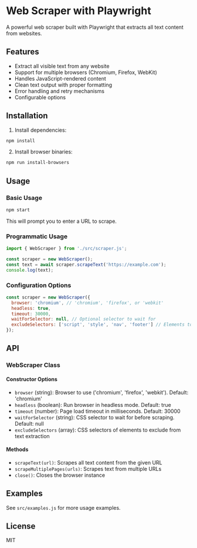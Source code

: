 # Web Scraper with Playwright

A powerful web scraper built with Playwright that extracts all text content from websites.

## Features

- Extract all visible text from any website
- Support for multiple browsers (Chromium, Firefox, WebKit)
- Handles JavaScript-rendered content
- Clean text output with proper formatting
- Error handling and retry mechanisms
- Configurable options

## Installation

1. Install dependencies:
```bash
npm install
```

2. Install browser binaries:
```bash
npm run install-browsers
```

## Usage

### Basic Usage

```bash
npm start
```

This will prompt you to enter a URL to scrape.

### Programmatic Usage

```javascript
import { WebScraper } from './src/scraper.js';

const scraper = new WebScraper();
const text = await scraper.scrapeText('https://example.com');
console.log(text);
```

### Configuration Options

```javascript
const scraper = new WebScraper({
  browser: 'chromium', // 'chromium', 'firefox', or 'webkit'
  headless: true,
  timeout: 30000,
  waitForSelector: null, // Optional selector to wait for
  excludeSelectors: ['script', 'style', 'nav', 'footer'] // Elements to exclude
});
```

## API

### WebScraper Class

#### Constructor Options

- `browser` (string): Browser to use ('chromium', 'firefox', 'webkit'). Default: 'chromium'
- `headless` (boolean): Run browser in headless mode. Default: true
- `timeout` (number): Page load timeout in milliseconds. Default: 30000
- `waitForSelector` (string): CSS selector to wait for before scraping. Default: null
- `excludeSelectors` (array): CSS selectors of elements to exclude from text extraction

#### Methods

- `scrapeText(url)`: Scrapes all text content from the given URL
- `scrapeMultiplePages(urls)`: Scrapes text from multiple URLs
- `close()`: Closes the browser instance

## Examples

See `src/examples.js` for more usage examples.

## License

MIT